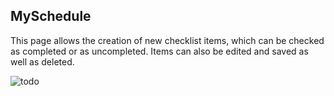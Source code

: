 ## MySchedule

This page allows the creation of new checklist items, which can be checked as completed or as uncompleted.  Items can also be edited and saved as well as deleted.

![todo](https://cloud.githubusercontent.com/assets/15336094/19841103/cecf0294-9ec1-11e6-81ec-5fae5a61cd29.JPG)

